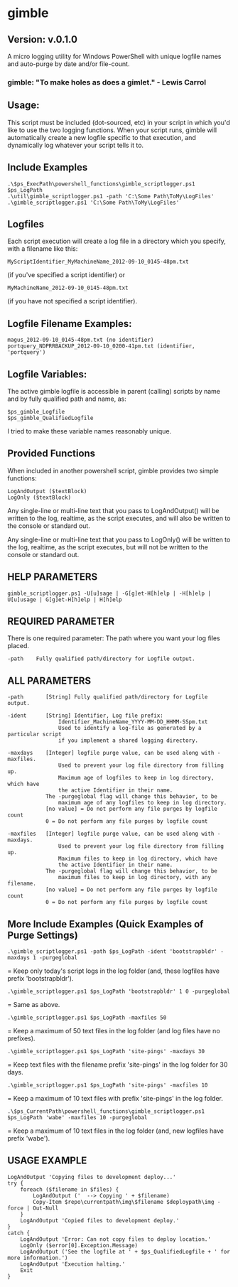 gimble
======
Version: v.0.1.0
----------------

A micro logging utility for Windows PowerShell with unique logfile names and auto-purge by date and/or file-count.

### gimble: "To make holes as does a gimlet." - Lewis Carrol 

Usage:
------

This script must be included (dot-sourced, etc) in your script
in which you'd like to use the two logging functions. 
When your script runs, gimble will automatically create a new 
logfile specific to that execution, and dynamically log
whatever your script tells it to.

Include Examples
----------------

    .\$ps_ExecPath\powershell_functions\gimble_scriptlogger.ps1 $ps_LogPath
    .\util\gimble_scriptlogger.ps1 -path 'C:\Some Path\ToMy\LogFiles'
    .\gimble_scriptlogger.ps1 'C:\Some Path\ToMy\LogFiles'

Logfiles
--------

Each script execution will create a log file in a directory 
which you specify, with a filename like this: 

    MyScriptIdentifier_MyMachineName_2012-09-10_0145-48pm.txt

(if you've specified a script identifier)
or

    MyMachineName_2012-09-10_0145-48pm.txt

(if you have not specified a script identifier).

Logfile Filename Examples:
--------------------------

    magus_2012-09-10_0145-48pm.txt (no identifier)
    portquery_NDPRRBACKUP_2012-09-10_0200-41pm.txt (identifier, 'portquery')

Logfile Variables:
------------------

The active gimble logfile is accessible in parent (calling) scripts
by name and by fully qualified path and name, as:

    $ps_gimble_Logfile
    $ps_gimble_QualifiedLogfile

I tried to make these variable names reasonably unique.


Provided Functions
------------------

When included in another powershell script, 
gimble provides two simple functions:

    LogAndOutput ($textBlock)
    LogOnly ($textBlock)    

Any single-line or multi-line text that you pass to
LogAndOutput() will be written to the log, realtime,
as the script executes, and will also be written to
the console or standard out.
     
Any single-line or multi-line text that you pass to
LogOnly() will be written to the log, realtime,
as the script executes, but will not be written to
the console or standard out.


HELP PARAMETERS
---------------

    gimble_scriptlogger.ps1 -U[u]sage | -G[g]et-H[h]elp | -H[h]elp | U[u]usage | G[g]et-H[h]elp | H[h]elp 

REQUIRED PARAMETER
------------------

There is one required parameter: The path where you want your log files placed.

	-path    Fully qualified path/directory for Logfile output.
  
ALL PARAMETERS
--------------

    -path       [String] Fully qualified path/directory for Logfile output.

    -ident      [String] Identifier, Log file prefix: 
                    Identifier_MachineName_YYYY-MM-DD_HHMM-SSpm.txt
                    Used to identify a log-file as generated by a particular script
                    if you implement a shared logging directory.

    -maxdays    [Integer] logfile purge value, can be used along with -maxfiles.
                    Used to prevent your log file directory from filling up.
                    Maximum age of logfiles to keep in log directory, which have
                    the active Identifier in their name.
                The -purgeglobal flag will change this behavior, to be
                    maximum age of any logfiles to keep in log directory.
                [no value] = Do not perform any file purges by logfile count
                0 = Do not perform any file purges by logfile count

    -maxfiles   [Integer] logfile purge value, can be used along with -maxdays.
    	            Used to prevent your log file directory from filling up.
                    Maximum files to keep in log directory, which have
                    the active Identifier in their name.
                The -purgeglobal flag will change this behavior, to be
	                maximum files to keep in log directory, with any filename.
                [no value] = Do not perform any file purges by logfile count
                0 = Do not perform any file purges by logfile count

More Include Examples (Quick Examples of Purge Settings)
--------------------------------------------------------

   	.\gimble_scriptlogger.ps1 -path $ps_LogPath -ident 'bootstrapbldr' -maxdays 1 -purgeglobal

= Keep only today's script logs in the log folder (and, these logfiles have prefix 'bootstrapbldr').

    .\gimble_scriptlogger.ps1 $ps_LogPath 'bootstrapbldr' 1 0 -purgeglobal

= Same as above.

    .\gimble_scriptlogger.ps1 $ps_LogPath -maxfiles 50

= Keep a maximum of 50 text files in the log folder (and log files have no prefixes).

    .\gimble_scriptlogger.ps1 $ps_LogPath 'site-pings' -maxdays 30

= Keep text files with the filename prefix 'site-pings' in the log folder for 30 days.

    .\gimble_scriptlogger.ps1 $ps_LogPath 'site-pings' -maxfiles 10

= Keep a maximum of 10 text files with prefix 'site-pings' in the log folder.

    .\$ps_CurrentPath\powershell_functions\gimble_scriptlogger.ps1 $ps_LogPath 'wabe' -maxfiles 10 -purgeglobal

= Keep a maximum of 10 text files in the log folder (and, new logfiles have prefix 'wabe').


USAGE EXAMPLE
-------------
    
    LogAndOutput 'Copying files to development deploy...'
    try {
        foreach ($filename in $files) {
            LogAndOutput ('  --> Copying ' + $filename)
            Copy-Item $repo\currentpath\img\$filename $deploypath\img -force | Out-Null
        }
        LogAndOutput 'Copied files to development deploy.'
    }
    catch {
        LogAndOutput 'Error: Can not copy files to deploy location.'
        LogOnly ($error[0].Exception.Message)
        LogAndOutput ('See the logfile at ' + $ps_QualifiedLogfile + ' for more information.')
        LogAndOutput 'Execution halting.'
        Exit
    }
